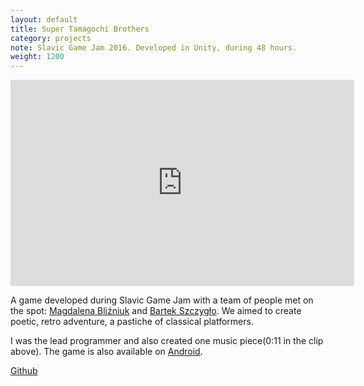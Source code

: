 ```yaml
---
layout: default
title: Super Tamagochi Brothers
category: projects
note: Slavic Game Jam 2016. Developed in Unity, during 48 hours.
weight: 1200
---
```


<iframe width="550" height="330" src="https://www.youtube.com/embed/_keb2_dR5-Q?showinfo=0" frameborder="0"></iframe>

A game developed during Slavic Game Jam with a team of people met on the spot: [Magdalena Bliźniuk](https://www.artstation.com/artist/paxnamra) and [Bartek Szczygło](https://www.youtube.com/watch?v=7g3hlrWVJkw). We aimed to create poetic, retro adventure, a pastiche of classical platformers.  

I was the lead programmer and also created one music piece(0:11 in the clip above). The game is also available on [Android](https://play.google.com/store/apps/details?id=com.SGJ2016.SuperTamagotchiBros).

[Github](https://github.com/witold-gawlowski/slavic2016)

